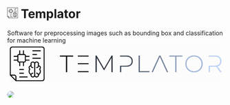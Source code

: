 # <img src='./static/TemplatorIcon.png' style='width:25px;height:25px;'/> Templator
Software for preprocessing images such as bounding box and classification for machine learning  
![Templator Icon](./static//Templator.png)

<div>
  <img style='border-radius:20px;' src='.static/Templator.png'/>
</div>
